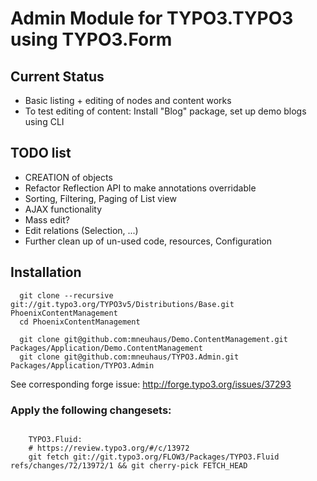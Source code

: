 # Admin Module for TYPO3.TYPO3 using TYPO3.Form

## Current Status

* Basic listing + editing of nodes and content works
* To test editing of content: Install "Blog" package, set up demo blogs using CLI

## TODO list

* CREATION of objects
* Refactor Reflection API to make annotations overridable
* Sorting, Filtering, Paging of List view
* AJAX functionality
* Mass edit?
* Edit relations (Selection, ...)
* Further clean up of un-used code, resources, Configuration

## Installation

```
  git clone --recursive git://git.typo3.org/TYPO3v5/Distributions/Base.git PhoenixContentManagement
  cd PhoenixContentManagement

  git clone git@github.com:mneuhaus/Demo.ContentManagement.git Packages/Application/Demo.ContentManagement
  git clone git@github.com:mneuhaus/TYPO3.Admin.git Packages/Application/TYPO3.Admin
```

See corresponding forge issue: http://forge.typo3.org/issues/37293


### Apply the following changesets:

```

	TYPO3.Fluid:
	# https://review.typo3.org/#/c/13972
	git fetch git://git.typo3.org/FLOW3/Packages/TYPO3.Fluid refs/changes/72/13972/1 && git cherry-pick FETCH_HEAD

```